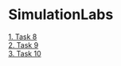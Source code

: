 # SimulationLabs

[1. Task 8](Task8/Task8.pde)  
[2. Task 9](Task9/Task9.pde)  
[3. Task 10](Task10/Task10.pde)  
